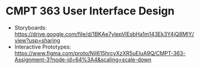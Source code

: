 # CMPT 363 User Interface Design  
- Storyboards: https://drive.google.com/file/d/1BKAe7ylepVlEsbHa1m143Ek3Y4jQ8MIY/view?usp=sharing 
- Interactive Prototypes: https://www.figma.com/proto/NjI615hrcyXzXR5uEluA9Q/CMPT-363-Assignment-3?node-id=64%3A4&scaling=scale-down